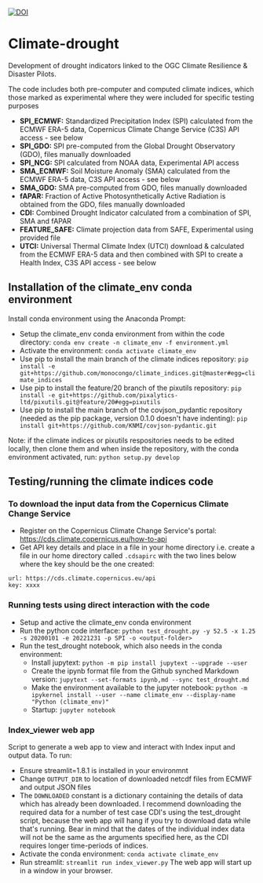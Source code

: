 [![DOI](https://zenodo.org/badge/597664161.svg)](https://doi.org/10.5281/zenodo.14643509)

# Climate-drought

Development of drought indicators linked to the OGC Climate Resilience & Disaster Pilots.

The code includes both pre-computer and computed climate indices, which those marked as experimental where they were included for specific testing purposes
* **SPI_ECMWF:** Standardized Precipitation Index (SPI) calculated from the ECMWF ERA-5 data, Copernicus Climate Change Service (C3S) API access - see below
* **SPI_GDO:** SPI pre-computed from the Global Drought Observatory (GDO), files manually downloaded
* **SPI_NCG:** SPI calculated from NOAA data, Experimental API access
* **SMA_ECMWF:** Soil Moisture Anomaly (SMA) calculated from the ECMWF ERA-5 data, C3S API access - see below
* **SMA_GDO:** SMA pre-computed from GDO, files manually downloaded
* **fAPAR:** Fraction of Active Photosynthetically Active Radiation is obtained from the GDO, files manually downloaded
* **CDI:** Combined Drought Indicator calculated from a combination of SPI, SMA and fAPAR
* **FEATURE_SAFE:** Climate projection data from SAFE, Experimental using provided file
* **UTCI:** Universal Thermal Climate Index (UTCI) download & calculated from the ECMWF ERA-5 data and then combined with SPI to create a Health Index, C3S API access - see below

## Installation of the climate_env conda environment

Install conda environment using the Anaconda Prompt:
* Setup the climate_env conda environment from within the code directory: `conda env create -n climate_env -f environment.yml`
* Activate the environment: `conda activate climate_env`
* Use pip to install the main branch of the climate indices repository: `pip install -e git+https://github.com/monocongo/climate_indices.git@master#egg=climate_indices`
* Use pip to install the feature/20 branch of the pixutils repository: `pip install -e git+https://github.com/pixalytics-ltd/pixutils.git@feature/20#egg=pixutils`
* Use pip to install the main branch of the covjson_pydantic repository (needed as the pip package, version 0.1.0 doesn't have indenting): `pip install git+https://github.com/KNMI/covjson-pydantic.git`

Note: if the climate indices or pixutils respositories needs to be edited locally, then clone them and when inside the repository, with the conda environment activated, run: `python setup.py develop`

## Testing/running the climate indices code

### To download the input data from the Copernicus Climate Change Service 
* Register on the Copernicus Climate Change Service's portal: https://cds.climate.copernicus.eu/how-to-api
* Get API key details and place in a file in your home directory i.e. create a file in our home directory called `.cdsapirc` with the two lines below where the key should be the one created:

```
url: https://cds.climate.copernicus.eu/api
key: xxxx
```

### Running tests using direct interaction with the code
* Setup and active the climate_env conda environment
* Run the python code interface: `python test_drought.py -y 52.5 -x 1.25 -s 20200101 -e 20221231 -p SPI -o <output-folder>`
* Run the test_drought notebook, which also needs in the conda environment:
    * Install jupytext: `python -m pip install jupytext --upgrade --user`
    * Create the ipynb format file from the Github synched Markdown version: `jupytext --set-formats ipynb,md --sync test_drought.md`
    * Make the environment available to the jupyter notebook: `python -m ipykernel install --user --name climate_env --display-name "Python (climate_env)"`
    * Startup: `jupyter notebook`

### Index_viewer web app
Script to generate a web app to view and interact with Index input and output data.
To run:
* Ensure streamlit=1.8.1 is installed in your environmnt
* Change `OUTPUT_DIR` to location of downloaded netcdf files from ECMWF and output JSON files
* The `DOWNLOADED` constant is a dictionary containing the details of data which has already been downloaded. I recommend downloading the required data for a number of test case CDI's using the test_drought script, because the web app will hang if you try to download data while that's running. Bear in mind that the dates of the individual index data will not be the same as the arguments specified here, as the CDI requires longer time-periods of indices.
* Activate the conda environment: `conda activate climate_env`
* Run streamlit: `streamlit run index_viewer.py`
The web app will start up in a window in your browser.



